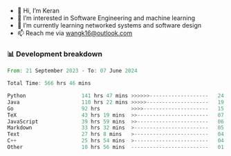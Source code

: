 - 👋 Hi, I’m Keran
- 👀 I’m interested in Software Engineering and machine learning
- 🌱 I’m currently learning networked systems and software design
- 📫 Reach me via wangk16@outlook.com


###  📊 Development breakdown
<!--START_SECTION:waka-->

```rust
From: 21 September 2023 - To: 07 June 2024

Total Time: 566 hrs 46 mins

Python                  141 hrs 47 mins >>>>>>-------------------   24.54 %
Java                    110 hrs 22 mins >>>>>--------------------   19.11 %
Go                      92 hrs          >>>>---------------------   15.93 %
TeX                     43 hrs 19 mins  >>-----------------------   07.50 %
JavaScript              39 hrs 59 mins  >>-----------------------   06.92 %
Markdown                33 hrs 32 mins  >------------------------   05.81 %
Text                    27 hrs 8 mins   >------------------------   04.70 %
C++                     25 hrs 54 mins  >------------------------   04.48 %
Other                   10 hrs 56 mins  -------------------------   01.89 %
```

<!--END_SECTION:waka-->

<!---
keran-w/keran-w is a ✨ special ✨ repository because its `README.md` (this file) appears on your GitHub profile.
You can click the Preview link to take a look at your changes.
--->
